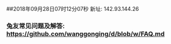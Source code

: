 ##2018年09月28日07时12分07秒 新址: 142.93.144.26
### 兔友常见问题及解答: https://github.com/wanggonging/d/blob/w/FAQ.md
